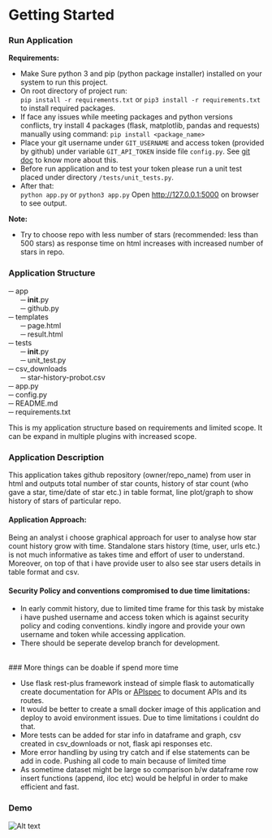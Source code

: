 # Getting Started

### Run Application

**Requirements:** <br/>
-  Make Sure python 3 and pip (python package installer) installed on your system to run this project.
-  On root directory of project run: <br/> 
`pip install -r requirements.txt` or `pip3 install -r requirements.txt` <br/> 
to install required packages. <br/>
- If face any issues while meeting packages and python versions conflicts, try install 4 packages (flask, matplotlib, pandas and requests) manually using command:
`pip install <package_name>`
-  Place your git username  under `GIT_USERNAME` and access token (provided by github) under variable `GIT_API_TOKEN` inside file `config.py`. See [git doc](https://docs.github.com/en/authentication/keeping-your-account-and-data-secure/creating-a-personal-access-token) to know more about this.<br/>
-  Before run application and to test your token please run a unit test placed under directory `/tests/unit_tests.py`. 
-  After that: <br/>
`python app.py` or `python3 app.py`
Open http://127.0.0.1:5000 on browser to see output.

**Note:** <br/>
-  Try to choose repo with less number of stars (recommended: less than 500 stars) as response time on html increases with increased number of stars in repo. 

### Application Structure


─ app<br/>
&nbsp;&nbsp;&nbsp;&nbsp;&nbsp;&nbsp;─ __init__.py <br/>
&nbsp;&nbsp;&nbsp;&nbsp;&nbsp;&nbsp;─ github.py <br/>
─ templates<br/>
&nbsp;&nbsp;&nbsp;&nbsp;&nbsp;&nbsp;─ page.html <br/>
&nbsp;&nbsp;&nbsp;&nbsp;&nbsp;&nbsp;─ result.html <br/>
─ tests<br/>
&nbsp;&nbsp;&nbsp;&nbsp;&nbsp;&nbsp;─ __init__.py <br/>
&nbsp;&nbsp;&nbsp;&nbsp;&nbsp;&nbsp;─ unit_test.py <br/>
─ csv_downloads<br/>
&nbsp;&nbsp;&nbsp;&nbsp;&nbsp;&nbsp;─ star-history-probot.csv <br/>
─ app.py<br/>
─ config.py<br/>
─ README.md<br/>
─ requirements.txt<br/>


This is my application structure based on requirements and limited scope. It can be expand in multiple plugins with increased scope.


### Application Description

This application takes github repository (owner/repo_name) from user in html and outputs total number of star counts, history of star count (who gave a star, time/date of star etc.) in table format, line plot/graph to show history of stars of particular repo.

#### Application Approach:

Being an analyst i choose graphical approach for user to analyse how star count history grow with time. Standalone stars history (time, user, urls etc.) is not much informative as takes time and  effort of user to understand. Moreover, on top of that i have provide user to also see star users details in table format and csv.

#### Security Policy and conventions compromised to due time limitations:

- In early commit history, due to limited time frame for this task by mistake i have pushed username and access token which is against security policy and coding conventions. kindly ingore and provide your own username and token while accessing application.
- There should be seperate develop branch for development. 
<br/>
### More things can be doable if spend more time

- Use flask rest-plus framework instead of simple flask to automatically create documentation for APIs or [APIspec](https://github.com/marshmallow-code/apispec) to document APIs and its routes.
- It would be better to create a small docker image of this application and deploy to avoid environment issues. Due to time limitations i couldnt do that.
- More tests can be added for star info in dataframe and graph, csv created in csv_downloads or not, flask api responses etc.
- More error handling by using try catch and if else statements can be add in code.
Pushing all code to main because of limited time
- As sometime dataset might be large so comparison b/w dataframe row insert functions (append, iloc etc) would be helpful in order to make efficient and fast.

### Demo

![Alt text](demo-recording/star-history-recording.gif)